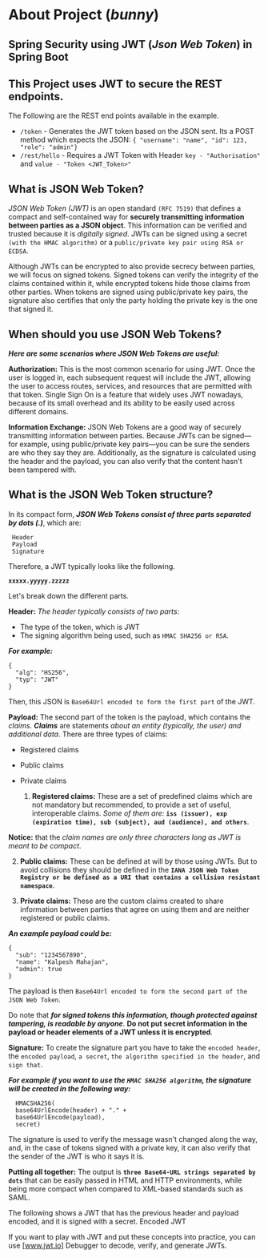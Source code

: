 # **About Project (_bunny_)**

## Spring Security using JWT (***Json Web Token***) in Spring Boot

## This Project uses JWT to secure the REST endpoints.

The Following are the REST end points available in the example.
- `/token` - Generates the JWT token based on the JSON sent. Its a POST method which expects the JSON: `{ "username": "name", "id": 123, "role": "admin"}` 
- `/rest/hello` - Requires a JWT Token with Header `key - "Authorisation"` and `value - "Token <JWT_Token>"`




## What is JSON Web Token?

_JSON Web Token (JWT)_ is an open standard `(RFC 7519)` that defines a compact and self-contained way for **securely transmitting information between parties as a JSON object**. This information can be verified and trusted because it is _digitally signed_. JWTs can be signed using a secret `(with the HMAC algorithm)` or a `public/private key pair using RSA or ECDSA`.

Although JWTs can be encrypted to also provide secrecy between parties, we will focus on signed tokens. Signed tokens can verify the integrity of the claims contained within it, while encrypted tokens hide those claims from other parties. When tokens are signed using public/private key pairs, the signature also certifies that only the party holding the private key is the one that signed it.


## When should you use JSON Web Tokens?
***Here are some scenarios where JSON Web Tokens are useful:***
   
   **Authorization:** This is the most common scenario for using JWT. Once the user is logged in, each subsequent request will include the JWT, allowing the user to access routes, services, and resources that are permitted with that token. Single Sign On is a feature that widely uses JWT nowadays, because of its small overhead and its ability to be easily used across different domains.

  **Information Exchange:** JSON Web Tokens are a good way of securely transmitting information between parties. Because JWTs can be signed—for example, using public/private key pairs—you can be sure the senders are who they say they are. Additionally, as the signature is calculated using the header and the payload, you can also verify that the content hasn't been tampered with.


## What is the JSON Web Token structure?
In its compact form, ***JSON Web Tokens consist of three parts separated by dots (.)***, which are:
  ```
   Header
   Payload
   Signature
   ```

Therefore, a JWT typically looks like the following.

**`xxxxx.yyyyy.zzzzz`**

Let's break down the different parts.


**Header:** _The header typically consists of two parts_: 
  - The type of the token, which is JWT 
  - The signing algorithm being used, such as `HMAC SHA256 or RSA`.

***For example:***
```
{
  "alg": "HS256",
  "typ": "JWT"
}
```
Then, this JSON is `Base64Url encoded to form the first part` of the JWT.


**Payload:** The second part of the token is the payload, which contains the _claims_. ***Claims*** are statements _about an entity (typically, the user) and additional data_. 
There are three types of claims: 
  - Registered claims
  - Public claims
  - Private claims

    1. **Registered claims:** These are a set of predefined claims which are not mandatory but recommended, to provide a set of useful, interoperable claims. _Some of them are:_ **`iss (issuer), exp (expiration time), sub (subject), aud (audience), and others`**.
   
   **Notice:** that the _claim names are only three characters long as JWT is meant to be compact_.

   2. **Public claims:** These can be defined at will by those using JWTs. But to avoid collisions they should be defined in the **`IANA JSON Web Token Registry or be defined as a URI that contains a collision resistant namespace`**.

   3. **Private claims:** These are the custom claims created to share information between parties that agree on using them and are neither registered or public claims.

***An example payload could be:***
```
{
  "sub": "1234567890",
  "name": "Kalpesh Mahajan",
  "admin": true
}
```
The payload is then `Base64Url encoded to form the second part of the JSON Web Token`.

   Do note that ***for signed tokens this information, though protected against tampering, is readable by anyone***. **Do not put secret information in the payload or header elements of a JWT unless it is encrypted**.


**Signature:** To create the signature part you have to take the `encoded header`, the `encoded payload`, `a secret`, `the algorithm specified in the header`, and `sign that`.

***For example if you want to use the `HMAC SHA256 algorithm`, the signature will be created in the following way:***
```
  HMACSHA256(
  base64UrlEncode(header) + "." +
  base64UrlEncode(payload),
  secret)
```
The signature is used to verify the message wasn't changed along the way, and, in the case of tokens signed with a private key, it can also verify that the sender of the JWT is who it says it is.

**Putting all together:** The output is **`three Base64-URL strings separated by dots`** that can be easily passed in HTML and HTTP environments, while being more compact when compared to XML-based standards such as SAML.

The following shows a JWT that has the previous header and payload encoded, and it is signed with a secret. Encoded JWT

If you want to play with JWT and put these concepts into practice, you can use [www.jwt.io] Debugger to decode, verify, and generate JWTs.
